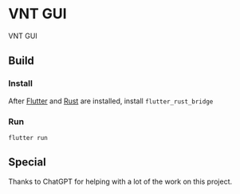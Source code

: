 # VNT GUI

VNT GUI

## Build

### Install

After [Flutter](https://docs.flutter.dev/get-started/install) and [Rust](https://www.rust-lang.org/tools/install) are installed, install `flutter_rust_bridge`

### Run
```
flutter run
```


## Special

Thanks to ChatGPT for helping with a lot of the work on this project.


